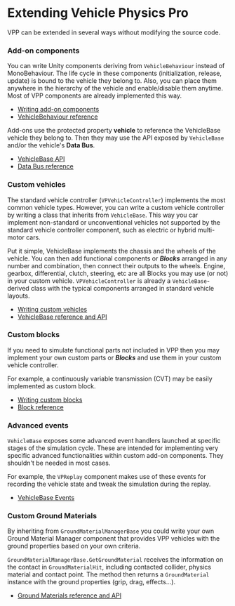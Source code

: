 
# Extending Vehicle Physics Pro

VPP can be extended in several ways without modifying the source code.

### Add-on components

You can write Unity components deriving from ```VehicleBehaviour``` instead of MonoBehaviour. The
life cycle in these components (initialization, release, update) is bound to the vehicle they belong
to. Also, you can place them anywhere in the hierarchy of the vehicle and enable/disable them
anytime. Most of VPP components are already implemented this way.

- [Writing add-on components](/advanced/custom-addons/)
- [VehicleBehaviour reference](/advanced/vehiclebehaviour-reference/)

Add-ons use the protected property **vehicle** to reference the VehicleBase vehicle they belong to.
Then they may use the API exposed by ```VehicleBase``` and/or the vehicle's **Data Bus**.

- [VehicleBase API](/advanced/vehiclebase-reference/#scripting-reference)
- [Data Bus reference](/advanced/databus-reference/)

### Custom vehicles

The standard vehicle controller (```VPVehicleController```) implements the most common vehicle types.
However, you can write a custom vehicle controller by writing a class that inherits from
```VehicleBase```. This way you car implement non-standard or unconventional vehicles not supported
by the standard vehicle controller component, such as electric or hybrid multi-motor cars.

Put it simple, VehicleBase implements the chassis and the wheels of the vehicle. You can then add
functional components or **_Blocks_** arranged in any number and combination, then connect their
outputs to the wheels. Engine, gearbox, differential, clutch, steering, etc are all Blocks you may
use (or not) in your custom vehicle. ```VPVehicleController``` is already a ```VehicleBase```-derived
class with the typical components arranged in standard vehicle layouts.

- [Writing custom vehicles](/advanced/custom-vehicles/)
- [VehicleBase reference and API](/advanced/vehiclebase-reference/)

### Custom blocks

If you need to simulate functional parts not included in VPP then you may implement your own custom
parts or **_Blocks_** and use them in your custom vehicle controller.

For example, a continuously variable transmission (CVT) may be easily implemented as custom block.

- [Writing custom blocks](/advanced/custom-blocks/)
- [Block reference](/advanced/block-reference/)

### Advanced events

```VehicleBase``` exposes some advanced event handlers launched at specific stages of the simulation
cycle. These are intended for implementing very specific advanced functionalities within custom
add-on components. They shouldn't be needed in most cases.

For example, the ```VPReplay``` component makes use of these events for recording the vehicle state
and tweak the simulation during the replay.

- [VehicleBase Events](/advanced/vehiclebase-reference/#events)

### Custom Ground Materials

By inheriting from ```GroundMaterialManagerBase``` you could write your own Ground Material Manager
component that provides VPP vehicles with the ground properties based on your own criteria.

```GroundMaterialManagerBase.GetGroundMaterial``` receives the information on the contact in
```GroundMaterialHit```, including contacted collider, physics material and contact point. The
method then returns a ```GroundMaterial``` instance with the ground properties (grip, drag,
effects...).

- [Ground Materials reference and API](/components/ground-materials/)

